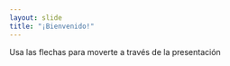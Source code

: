 ```yaml
---
layout: slide
title: "¡Bienvenido!"
---
```

Usa las flechas para moverte a través de la presentación
